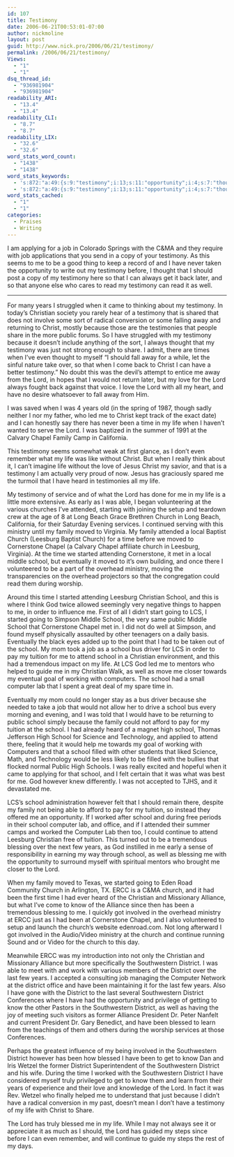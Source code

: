```yaml
---
id: 107
title: Testimony
date: 2006-06-21T00:53:01-07:00
author: nickmoline
layout: post
guid: http://www.nick.pro/2006/06/21/testimony/
permalink: /2006/06/21/testimony/
Views:
  - "1"
  - "1"
dsq_thread_id:
  - "936981904"
  - "936981904"
readability_ARI:
  - "13.4"
  - "13.4"
readability_CLI:
  - "8.7"
  - "8.7"
readability_LIX:
  - "32.6"
  - "32.6"
word_stats_word_count:
  - "1438"
  - "1438"
word_stats_keywords:
  - 's:872:"a:49:{s:9:"testimony";i:13;s:11:"opportunity";i:4;s:7:"thought";i:3;s:4:"read";i:3;s:4:"well";i:5;s:5:"years";i:6;s:9:"christian";i:7;s:4:"away";i:4;s:6:"christ";i:6;s:7:"because";i:5;s:5:"share";i:3;s:6:"public";i:4;s:4:"just";i:3;s:4:"lord";i:9;s:4:"love";i:4;s:4:"time";i:7;s:4:"life";i:8;s:6:"chapel";i:5;s:6:"family";i:6;s:5:"heard";i:3;s:4:"able";i:3;s:8:"attended";i:3;s:4:"long";i:3;s:6:"church";i:8;s:8:"ministry";i:4;s:5:"moved";i:4;s:8:"leesburg";i:4;s:11:"cornerstone";i:4;s:7:"started";i:4;s:6:"middle";i:3;s:6:"school";i:19;s:10:"eventually";i:3;s:8:"overhead";i:3;s:5:"going";i:3;s:7:"tuition";i:4;s:6:"attend";i:3;s:10:"tremendous";i:3;s:8:"computer";i:4;s:4:"high";i:3;s:6:"worked";i:3;s:8:"continue";i:3;s:8:"blessing";i:3;s:4:"ercc";i:3;s:8:"alliance";i:4;s:4:"know";i:4;s:8:"involved";i:3;s:12:"southwestern";i:6;s:8:"district";i:10;s:7:"blessed";i:3;}";'
  - 's:872:"a:49:{s:9:"testimony";i:13;s:11:"opportunity";i:4;s:7:"thought";i:3;s:4:"read";i:3;s:4:"well";i:5;s:5:"years";i:6;s:9:"christian";i:7;s:4:"away";i:4;s:6:"christ";i:6;s:7:"because";i:5;s:5:"share";i:3;s:6:"public";i:4;s:4:"just";i:3;s:4:"lord";i:9;s:4:"love";i:4;s:4:"time";i:7;s:4:"life";i:8;s:6:"chapel";i:5;s:6:"family";i:6;s:5:"heard";i:3;s:4:"able";i:3;s:8:"attended";i:3;s:4:"long";i:3;s:6:"church";i:8;s:8:"ministry";i:4;s:5:"moved";i:4;s:8:"leesburg";i:4;s:11:"cornerstone";i:4;s:7:"started";i:4;s:6:"middle";i:3;s:6:"school";i:19;s:10:"eventually";i:3;s:8:"overhead";i:3;s:5:"going";i:3;s:7:"tuition";i:4;s:6:"attend";i:3;s:10:"tremendous";i:3;s:8:"computer";i:4;s:4:"high";i:3;s:6:"worked";i:3;s:8:"continue";i:3;s:8:"blessing";i:3;s:4:"ercc";i:3;s:8:"alliance";i:4;s:4:"know";i:4;s:8:"involved";i:3;s:12:"southwestern";i:6;s:8:"district";i:10;s:7:"blessed";i:3;}";'
word_stats_cached:
  - "1"
  - "1"
categories:
  - Praises
  - Writing
---
```

I am applying for a job in Colorado Springs with the C&MA and they require with job applications that you send in a copy of your testimony. As this seems to me to be a good thing to keep a record of and I have never taken the opportunity to write out my testimony before, I thought that I should post a copy of my testimony here so that I can always get it back later, and so that anyone else who cares to read my testimony can read it as well.

<!--more-->

* * *

For many years I struggled when it came to thinking about my testimony. In today&#8217;s Christian society you rarely hear of a testimony that is shared that does not involve some sort of radical conversion or some falling away and returning to Christ, mostly because those are the testimonies that people share in the more public forums. So I have struggled with my testimony because it doesn&#8217;t include anything of the sort, I always thought that my testimony was just not strong enough to share. I admit, there are times when I&#8217;ve even thought to myself &#8220;I should fall away for a while, let the sinful nature take over, so that when I come back to Christ I can have a better testimony.&#8221; No doubt this was the devil&#8217;s attempt to entice me away from the Lord, in hopes that I would not return later, but my love for the Lord always fought back against that voice. I love the Lord with all my heart, and have no desire whatsoever to fall away from Him.

I was saved when I was 4 years old (in the spring of 1987, though sadly neither I nor my father, who led me to Christ kept track of the exact date) and I can honestly say there has never been a time in my life when I haven&#8217;t wanted to serve the Lord. I was baptized in the summer of 1991 at the Calvary Chapel Family Camp in California.

This testimony seems somewhat weak at first glance, as I don&#8217;t even remember what my life was like without Christ. But when I really think about it, I can&#8217;t imagine life without the love of Jesus Christ my savior, and that is a testimony I am actually very proud of now. Jesus has graciously spared me the turmoil that I have heard in testimonies all my life.

My testimony of service and of what the Lord has done for me in my life is a little more extensive. As early as I was able, I began volunteering at the various churches I&#8217;ve attended, starting with joining the setup and teardown crew at the age of 8 at Long Beach Grace Brethren Church in Long Beach, California, for their Saturday Evening services. I continued serving with this ministry until my family moved to Virginia. My family attended a local Baptist Church (Leesburg Baptist Church) for a time before we moved to Cornerstone Chapel (a Calvary Chapel affiliate church in Leesburg, Virginia). At the time we started attending Cornerstone, it met in a local middle school, but eventually it moved to it&#8217;s own building, and once there I volunteered to be a part of the overhead ministry, moving the transparencies on the overhead projectors so that the congregation could read them during worship.

Around this time I started attending Leesburg Christian School, and this is where I think God twice allowed seemingly very negative things to happen to me, in order to influence me. First of all I didn&#8217;t start going to LCS, I started going to Simpson Middle School, the very same public Middle School that Cornerstone Chapel met in. I did not do well at Simpson, and found myself physically assaulted by other teenagers on a daily basis. Eventually the black eyes added up to the point that I had to be taken out of the school. My mom took a job as a school bus driver for LCS in order to pay my tuition for me to attend school in a Christian environment, and this had a tremendous impact on my life. At LCS God led me to mentors who helped to guide me in my Christian Walk, as well as move me closer towards my eventual goal of working with computers. The school had a small computer lab that I spent a great deal of my spare time in.

Eventually my mom could no longer stay as a bus driver because she needed to take a job that would not allow her to drive a school bus every morning and evening, and I was told that I would have to be returning to public school simply because the family could not afford to pay for my tuition at the school. I had already heard of a magnet high school, Thomas Jefferson High School for Science and Technology, and applied to attend there, feeling that it would help me towards my goal of working with Computers and that a school filled with other students that liked Science, Math, and Technology would be less likely to be filled with the bullies that flocked normal Public High Schools. I was really excited and hopeful when it came to applying for that school, and I felt certain that it was what was best for me. God however knew differently. I was not accepted to TJHS, and it devastated me.

LCS&#8217;s school administration however felt that I should remain there, despite my family not being able to afford to pay for my tuition, so instead they offered me an opportunity. If I worked after school and during free periods in their school computer lab, and office, and if I attended their summer camps and worked the Computer Lab then too, I could continue to attend Leesburg Christian free of tuition. This turned out to be a tremendous blessing over the next few years, as God instilled in me early a sense of responsibility in earning my way through school, as well as blessing me with the opportunity to surround myself with spiritual mentors who brought me closer to the Lord.

When my family moved to Texas, we started going to Eden Road Community Church in Arlington, TX. ERCC is a C&MA church, and it had been the first time I had ever heard of the Christian and Missionary Alliance, but what I&#8217;ve come to know of the Alliance since then has been a tremendous blessing to me. I quickly got involved in the overhead ministry at ERCC just as I had been at Cornerstone Chapel, and I also volunteered to setup and launch the church&#8217;s website edenroad.com. Not long afterward I got involved in the Audio/Video ministry at the church and continue running Sound and or Video for the church to this day.

Meanwhile ERCC was my introduction into not only the Christian and Missionary Alliance but more specifically the Southwestern District. I was able to meet with and work with various members of the District over the last few years. I accepted a consulting job managing the Computer Network at the district office and have been maintaining it for the last few years. Also I have gone with the District to the last several Southwestern District Conferences where I have had the opportunity and privilege of getting to know the other Pastors in the Southwestern District, as well as having the joy of meeting such visitors as former Alliance President Dr. Peter Nanfelt and current President Dr. Gary Benedict, and have been blessed to learn from the teachings of them and others during the worship services at those Conferences.

Perhaps the greatest influence of my being involved in the Southwestern District however has been how blessed I have been to get to know Dan and Iris Wetzel the former District Superintendent of the Southwestern District and his wife. During the time I worked with the Southwestern District I have considered myself truly privileged to get to know them and learn from their years of experience and their love and knowledge of the Lord. In fact it was Rev. Wetzel who finally helped me to understand that just because I didn&#8217;t have a radical conversion in my past, doesn&#8217;t mean I don&#8217;t have a testimony of my life with Christ to Share.

The Lord has truly blessed me in my life. While I may not always see it or appreciate it as much as I should, the Lord has guided my steps since before I can even remember, and will continue to guide my steps the rest of my days.